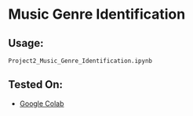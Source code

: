 # Music Genre Identification




## Usage:
```
Project2_Music_Genre_Identification.ipynb
```


  
  

## Tested On:
* [Google Colab](https://colab.research.google.com/notebooks/intro.ipynb)

